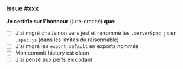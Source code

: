 ### Issue #xxx

**Je certifie sur l'honneur** (juré-craché) **que:**

- [ ] J'ai migré chai/sinon vers jest et renommé les `.serverSpec.js` en `.spec.js` (dans les limites du raisonnable)
- [ ] J'ai migré les `export default` en exports nommés
- [ ] Mon commit history est clean
- [ ] J'ai pensé aux perfs en codant

<!-- Coming soon: "J'ai respecté les [Coding Guidelines](lien vers les coding guidelines)" -->
